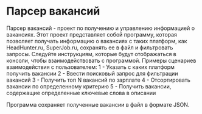 # Парсер вакансий
Парсер вакансий - проект по получению и управлению информацией о вакансиях.
Этот проект представляет собой программу, которая позволяет получать информацию о вакансиях с таких платформ, как HeadHunter.ru, SuperJob.ru, сохранять ее в файл и фильтровать запросы.
Следуйте инструкциям, которые будут отображаться в консоли, чтобы взаимодействовать с программой.
Примеры сценариев взаимодействия с пользователем:
1 - Указать с каких платформ получить вакансии
2 - Ввести поисковый запрос для фильтрации вакансий
3 - Получить топ N вакансий по зарплате
4 - Отсортировать вакансии по определенному критерию
5 - Получить вакансии, содержащие определенные ключевые слова в описании

Программа сохраняет полученные вакансии в файл в формате JSON.
